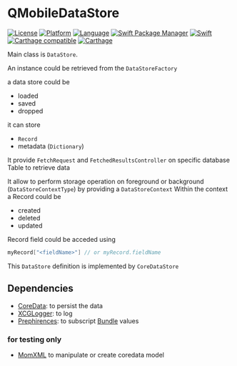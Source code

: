 # QMobileDataStore

[![License](https://img.shields.io/badge/license-4D-blue.svg?style=flat)](LICENSE.md)
[![Platform](http://img.shields.io/badge/platform-iOS_macOS-lightgrey.svg?style=flat)](https://developer.apple.com/resources/)
[![Language](http://img.shields.io/badge/language-swift-orange.svg?style=flat)](https://developer.apple.com/swift)
[![Swift Package Manager](https://img.shields.io/badge/Swift_Package_Manager-compatible-orange?style=flat-square)](https://img.shields.io/badge/Swift_Package_Manager-compatible-orange?style=flat-square)
[![Swift](https://github.com/4d/ios-QMobileDataStore/actions/workflows/swift.yml/badge.svg)](https://github.com/4d/ios-QMobileDataStore/actions/workflows/swift.yml)
[![Carthage compatible](https://img.shields.io/badge/Carthage-compatible-4BC51D.svg?style=flat)](https://github.com/Carthage/Carthage)
[![Carthage](https://github.com/4d/ios-QMobileDataStore/actions/workflows/carthage.yml/badge.svg)](https://github.com/4d/ios-QMobileDataStore/actions/workflows/carthage.yml)

Main class is `DataStore`. 

An instance could be retrieved from the `DataStoreFactory`

a data store could be
- loaded
- saved
- dropped

it can store
- `Record`
- metadata (`Dictionary`)

It provide `FetchRequest` and `FetchedResultsController` on specific database Table to retrieve data

It allow to perform storage operation on foreground or background (`DataStoreContextType`) by providing a `DataStoreContext`
Within the context a Record could be
- created
- deleted
- updated

Record field could be acceded using
```swift
myRecord["<fieldName>"] // or myRecord.fieldName
```

This `DataStore` definition is implemented by `CoreDataStore`

## Dependencies

- [CoreData](https://developer.apple.com/documentation/coredata): to persist the data
- [XCGLogger](https://github.com/DaveWoodCom/XCGLogger): to log
- [Prephirences](https://github.com/DaveWoodCom/XCGLogger): to subscript [Bundle](https://developer.apple.com/documentation/foundation/bundle) values

### for testing only

- [MomXML](https://github.com/phimage/MomXML) to manipulate or create coredata model

